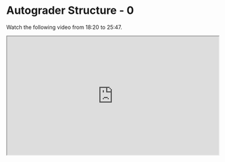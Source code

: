 # Autograder Structure - 0

<link rel="stylesheet" href="https://instructure-uploads.s3.us-east-1.amazonaws.com/account_12150000000000001/attachments/6025727/mobile%20app.css"><p>Watch the following video from 18:20 to 25:47.</p>
<p><iframe title="YouTube video player" src="https://www.youtube.com/embed/ZX3G5dFRZKI?si=CdKsH3CYAVYtIBOk&amp;start=1100&amp;end=1546" width="560" height="315" allowfullscreen="allowfullscreen" allow="accelerometer; autoplay; clipboard-write; encrypted-media; gyroscope; picture-in-picture; web-share"></iframe></p>